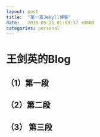 ```yaml
---
layout: post
title:  "第一篇Jekyll博客"
date:   2016-05-21 01:09:37 +0800
categories: personal
---
```


王剑英的Blog
=================

## （1）第一段

##  （2）第二段

##  （3） 第三段
